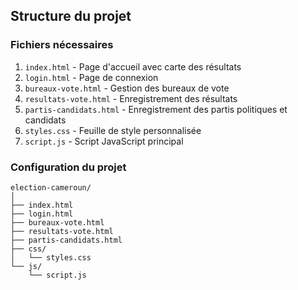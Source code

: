 ## Structure du projet

### Fichiers nécessaires
1. `index.html` - Page d'accueil avec carte des résultats
2. `login.html` - Page de connexion
3. `bureaux-vote.html` - Gestion des bureaux de vote
4. `resultats-vote.html` - Enregistrement des résultats
5. `partis-candidats.html` - Enregistrement des partis politiques et candidats
6. `styles.css` - Feuille de style personnalisée
7. `script.js` - Script JavaScript principal

### Configuration du projet
```
election-cameroun/
│
├── index.html
├── login.html
├── bureaux-vote.html
├── resultats-vote.html
├── partis-candidats.html
├── css/
│   └── styles.css
└── js/
    └── script.js
```